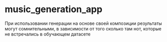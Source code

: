 # music_generation_app

При использовании генерации на основе своей композиции результаты могут сомнительными,  в зависимости от того сколько там нот, которые не встречались в обучающем датасете
